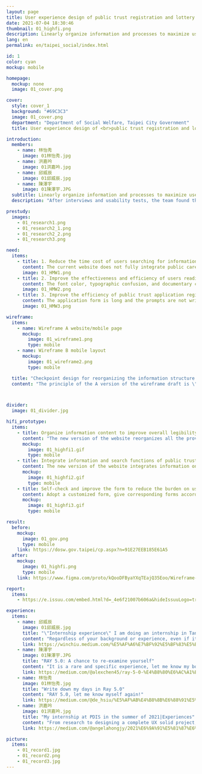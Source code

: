 ```yaml
---
layout: page
title: User experience design of public trust registration and lottery system
date: 2021-07-04 18:30:46
thumbnail: 01_highfi.png
description: Linearly organize information and processes to maximize use efficiency
lang: en
permalink: en/taipei_social/index.html

id: 1
color: cyan
mockup: mobile

homepage:
  mockup: none
  image: 01_cover.png

cover:
  style: cover_1
  background: "#69C3C3"
  image: 01_cover.png
  department: "Department of Social Welfare, Taipei City Government"
  title: User experience design of <br>public trust registration and lottery system

introduction:
  members:
    - name: 林怡秀
      image: 01林怡秀.jpg
    - name: 洪嘉吟
      image: 01洪嘉吟.jpg
    - name: 邱威辰
      image: 01邱威辰.jpg
    - name: 陳澤宇
      image: 01陳澤宇.JPG
  subtitle: Linearly organize information and processes to maximize use efficiency
  description: "After interviews and usability tests, the team found that the current system information structure is not clear from the affinity diagram method, and the cost of collecting data for users is high, and it is impossible to quickly understand important information and make decisions; at the same time, users send out on the system The behavior of erroneous data increases the processing cost of the back-end of the system. The team improved these problems, reorganized the system architecture, and designed a linear \"depth-oriented\" user process. The ultimate goal is to help users \"understand public trust\", \"choose public trust\" and \"apply for public trust\" more effectively."

prestudy:
  images:
    - 01_research1.png
    - 01_research2_1.png
    - 01_research2_2.png
    - 01_research3.png

need:
  items:
    - title: 1. Reduce the time cost of users searching for information
      content: The current website does not fully integrate public care related information. Parents need to spend time and effort to shuttle between different platforms to get the information they want.
      image: 01_HMW1.png
    - title: 2. Improve the effectiveness and efficiency of users reading data
      content: The font color, typographic confusion, and documentary characters on the current website reduce the readability and easily cause confusion.
      image: 01_HMW2.png
    - title: 3. Improve the efficiency of public trust application registration
      content: The application form is long and the prompts are not written in vernacular, which confuses the applicant and affects the efficiency of filling in.
      image: 01_HMW3.png

wireframe:
  items:
    - name: Wireframe A website/mobile page
      mockup:
        image: 01_wireframe1.png
        type: mobile
    - name: Wireframe B mobile layout
      mockup:
        image: 01_wireframe2.png
        type: mobile

  title: "Checkpoint design for reorganizing the information structure and improving the efficiency of the registration process, customizing convenient services and assisting departmental case reviews"
  content: "The principle of the A version of the wireframe draft is \"give users a form of corresponding identity\", \"facilitate users to find public trust institutions\", and \"integrate public trust information framework\", focusing on organizing public trust information and simplifying the process. In addition to the principles of the A version, the B version line has added the design of the \"self-check sheet\" and the \"public trust shopping cart\" to enhance the convenience of users in choosing the public trust and help reduce the occurrence of unqualified application cases Probability."



divider:
  image: 01_divider.jpg

hifi_prototype:
  items:
    - title: Organize information content to improve overall legibility
      content: "The new version of the website reorganizes all the provisions and regulations, and presents them in three ways: sub-item, graphic lazy bag, and FAQ QA, so that the first-time people can see the public trust schedule and regulations at a glance."
      mockup:
        image: 01_highfi1.gif
        type: mobile
    - title: Integrate information and search functions of public trustees, complete all goals in one stop
      content: The new version of the website integrates information on public care institutions and a map system, allowing parents to quickly find important information about public care locations, evaluations, waiting lists, and so on. The favorites list and shopping cart are convenient for parents to compare and record the public trust they want in a limited time, and quickly complete the registration.
      mockup:
        image: 01_highfi2.gif
        type: mobile
    - title: Self-check and improve the form to reduce the burden on users and agencies
      content: Adopt a customized form, give corresponding forms according to identity, combine simple qualifications and reminders of documents to be prepared, to reduce the incidence of unqualified cases.
      mockup:
        image: 01_highfi3.gif
        type: mobile

result:
  before:
    mockup:
      image: 01_gov.png
      type: mobile
    link: https://dosw.gov.taipei/cp.aspx?n=91E27EEB185E61A5
  after: 
    mockup:
      image: 01_highfi.png
      type: mobile
    link: https://www.figma.com/proto/kQooDFByaYXqTEajQ35Eoo/Wireframe-Hi-Fi-Prototype-V2?page-id=56%3A259&node-id=77%3A1392&viewport=243%2C48%2C0.02&scaling=min-zoom&starting-point-node-id=77%3A1392&hide-ui=1

report:
  items: 
    - https://e.issuu.com/embed.html?d=_4e6f21007b606a&hideIssuuLogo=true&pageLayout=singlePage&u=pdis.tw

experience:
  items:
    - name: 邱威辰
      image: 01邱威辰.jpg
      title: "\"Internship experience\" I am doing an internship in Tang Feng's office! ? Public Digital Innovation Space PDIS x Ray 5.0 Trainee Program (Part 1)"
      content: "Regardless of your background or experience, even if it is just a small idea, multiple opinions are absolutely helpful to the implementation of the project"
      link: https://winchiu.medium.com/%E5%AF%A6%E7%BF%92%E5%BF%83%E5%BE%97-%E6%88%91%E5%9C%A8%E5%94%90%E9%B3%B3%E8%BE%A6%E5%85%AC%E5%AE%A4%E5%AF%A6%E7%BF%92%E3%84%9D-%E5%85%AC%E5%85%B1%E6%95%B8%E4%BD%8D%E5%89%B5%E6%96%B0%E7%A9%BA%E9%96%93-pdis-x-ray-5-0-%E8%A6%8B%E7%BF%92%E8%A8%88%E7%95%AB-%E4%B8%8A-69c5ff8146a0
    - name: 陳澤宇
      image: 01陳澤宇.JPG
      title: "RAY 5.0: A chance to re-examine yourself"
      content: "It is a rare and specific experience, let me know my boundaries and learn more methods."
      link: https://medium.com/@alexchen45/ray-5-0-%E4%B8%80%E6%AC%A1%E9%87%8D%E6%96%B0%E5%AF%A9%E8%A6%96%E8%87%AA%E5%B7%B1%E7%9A%84%E6%A9%9F%E6%9C%83-fa48693fcd8b
    - name: 林怡秀
      image: 01林怡秀.jpg
      title: "Write down my days in Ray 5.0"
      content: "RAY 5.0, let me know myself again!"
      link: https://medium.com/@de_hsiu/%E5%AF%AB%E4%B8%8B%E6%88%91%E5%9C%A8ray-5-0%E7%9A%84%E6%97%A5%E5%AD%90-9605ccb3a018
    - name: 洪嘉吟
      image: 01洪嘉吟.jpg
      title: "My internship at PDIS in the summer of 2021|Experiences"
      content: "From research to designing a complete UX solid project, challenge yourself to grow stronger!"
      link: https://medium.com/@angelahongjy/2021%E6%9A%91%E5%81%87%E6%88%91%E5%9C%A8pdis%E5%AF%A6%E7%BF%92-%E5%BF%83%E5%BE%97%E6%AD%B7%E7%A8%8B-40e65923f5a4

picture:
  items:
    - 01_record1.jpg
    - 01_record2.png
    - 01_record3.jpg
---
```

